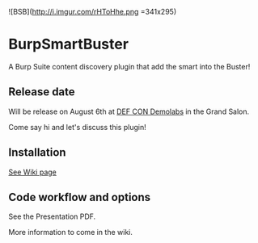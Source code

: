 ![BSB](http://i.imgur.com/rHToHhe.png =341x295)

# BurpSmartBuster

A Burp Suite content discovery plugin that add the smart into the Buster!

## Release date

Will be release on August 6th at [DEF CON Demolabs](https://defcon.org/html/defcon-24/dc-24-demolabs.html) in the Grand Salon. 

Come say hi and let's discuss this plugin!

## Installation

[See Wiki page](https://github.com/pathetiq/BurpSmartBuster/wiki)

## Code workflow and options

See the Presentation PDF.

More information to come in the wiki.
